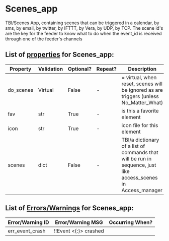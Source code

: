 <!--s_name-->
# Scenes_app

<!--e_name-->

<!--s_role-->
<!--e_role-->

<!--s_descr-->
TBI/Scenes App, containing scenes that can be triggered in a calendar, by sms, by email, by twitter, by IFTTT, by Vera, by UDP, by TCP.  The scene id's are the key for the feeder to know what to do when the event_id is received through one of the feeder's channels

<!--e_descr-->

<!--s_tbl-->
## List of [properties](Properties.md) for __Scenes_app__:

  | Property | Validation | Optional? | Repeat? | Description |
  | --- | --- | --- | --- | --- |
  | do_scenes | Virtual | False | - | = virtual, when reset, scenes will be ignored as are triggers (unless No_Matter_What) | 
  | fav | str | True | - | is this a favorite element | 
  | icon | str | True | - | icon file for this element | 
  | scenes | dict | False | - | TBI/a dictionary of a list of commands that will be run in sequence, just like access_scenes in Access_manager | 

## List of [Errors/Warnings](Error_Warn.md) for  __Scenes_app__:

  | Error/Warning ID | Error/Warning MSG | Occurring When? |
  | --- | --- | --- | 
  | err_event_crash | !!Event <{:}> crashed |  
<!--e_tbl-->

